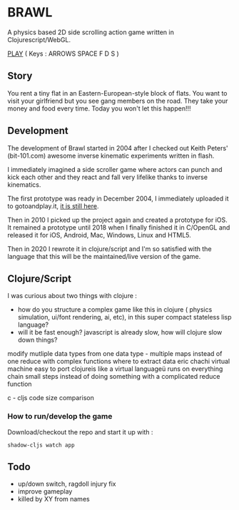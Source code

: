 # BRAWL

A physics based 2D side scrolling action game written in Clojurescript/WebGL.

[PLAY](https://milgra.github.io/cljs-brawl/index.html) ( Keys : ARROWS SPACE F D S )

## Story

You rent a tiny flat in an Eastern-European-style block of flats. You want to visit your girlfriend but you see gang members on the road. They take your money and food every time. Today you won't let this happen!!! 

## Development

The development of Brawl started in 2004 after I checked out Keith Peters' (bit-101.com) awesome inverse kinematic experiments written in flash.

I immediately imagined a side scroller game where actors can punch and kick each other and they react and fall very lifelike thanks to inverse kinematics.

The first prototype was ready in December 2004, I immediately uploaded it to gotoandplay.it, [it is still here](http://gotoandplay.it/_articles/2004/11/ik_engine.php).

Then in 2010 I picked up the project again and created a prototype for iOS. It remained a prototype until 2018 when I finally finished it in C/OpenGL and released it for iOS, Android, Mac, Windows, Linux and HTML5.

Then in 2020 I rewrote it in clojure/script and I'm so satisfied with the language that this will be the maintained/live version of the game.

## Clojure/Script

I was curious about two things with clojure :
- how do you structure a complex game like this in clojure ( physics simulation, ui/font rendering, ai, etc), in this super compact stateless lisp language?
- will it be fast enough? javascript is already slow, how will clojure slow down things?


modify mutliple data types from one data type - multiple maps instead of one reduce with complex functions
where to extract data
eric chachi virtual machine easy to port
clojureis like a virtual languageü runs on everything
chain small steps instead of doing something with a complicated reduce function

c - cljs code size comparison

### How to run/develop the game

Download/checkout the repo and start it up with :

```shadow-cljs watch app```

## Todo

* up/down switch, ragdoll injury fix
* improve gameplay
* killed by XY from names